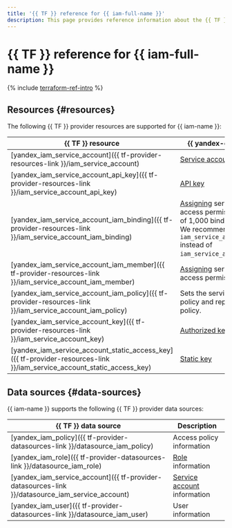 ```yaml
---
title: '{{ TF }} reference for {{ iam-full-name }}'
description: This page provides reference information about the {{ TF }} provider resources and data sources supported for {{ iam-name }}.
---
```


# {{ TF }} reference for {{ iam-full-name }}

{% include [terraform-ref-intro](../_includes/terraform-ref-intro.md) %}

## Resources {#resources}

The following {{ TF }} provider resources are supported for {{ iam-name }}:

| **{{ TF }} resource** | **{{ yandex-cloud }} resource** |
| --- | --- |
| [yandex_iam_service_account]({{ tf-provider-resources-link }}/iam_service_account) | [Service account](./concepts/users/service-accounts.md) |
| [yandex_iam_service_account_api_key]({{ tf-provider-resources-link }}/iam_service_account_api_key) | [API key](./concepts/authorization/api-key.md) |
| [yandex_iam_service_account_iam_binding]({{ tf-provider-resources-link }}/iam_service_account_iam_binding) | [Assigning](./concepts/access-control/index.md#access-bindings) service account access permissions. It has a limit of 1,000 bindings per resource. <br>We recommend using `iam_service_account_iam_binding` instead of `iam_service_account_iam_member`. |
| [yandex_iam_service_account_iam_member]({{ tf-provider-resources-link }}/iam_service_account_iam_member) | [Assigning](./concepts/access-control/index.md#access-bindings) service account access permissions. |
| [yandex_iam_service_account_iam_policy]({{ tf-provider-resources-link }}/iam_service_account_iam_policy) | Sets the service account access policy and replaces any specified policy. |
| [yandex_iam_service_account_key]({{ tf-provider-resources-link }}/iam_service_account_key) | [Authorized key](./concepts/authorization/key.md) |
| [yandex_iam_service_account_static_access_key]({{ tf-provider-resources-link }}/iam_service_account_static_access_key) | [Static key](./concepts/authorization/access-key.md) |

## Data sources {#data-sources}

{{ iam-name }} supports the following {{ TF }} provider data sources:

| **{{ TF }} data source** | **Description** |
| --- | --- |
| [yandex_iam_policy]({{ tf-provider-datasources-link }}/datasource_iam_policy) | Access policy information |
| [yandex_iam_role]({{ tf-provider-datasources-link }}/datasource_iam_role) | [Role](./concepts/access-control/roles.md) information |
| [yandex_iam_service_account]({{ tf-provider-datasources-link }}/datasource_iam_service_account) | [Service account](./concepts/users/service-accounts.md) information |
| [yandex_iam_user]({{ tf-provider-datasources-link }}/datasource_iam_user) | User information |